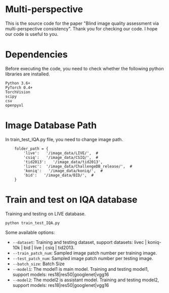 # Multi-perspective
This is the source code for the paper "Blind image quality assessment via multi-perspective consistency". Thank you for checking our code. I hope our code is useful to you.

# Dependencies

Before executing the code, you need to check whether the following python libraries are installed.

```
Python 3.6+
PyTorch 0.4+
TorchVision
scipy
csv
openpyxl
```

# Image Database Path
In train_test_IQA.py file, you need to change image path.
```
    folder_path = {
        'live':   '/image_data/LIVE/',  #
        'csiq':   '/image_data/CSIQ/',  #
        'tid2013':   '/image_data/tid2013',
        'livec':  '/image_data/ChallengeDB_release/',  #
        'koniq':   '/image_data/koniq/',  #
        'bid':   '/image_data/BID/',  #
    }
```


# Train and test on IQA database
Training and testing on LIVE database. 
```
python train_test_IQA.py
```

Some available options:
- ```--dataset```: Training and testing dataset, support datasets: livec | koniq-10k | bid | live | csiq | tid2013.
- ```--train_patch_num```: Sampled image patch number per training image.
- ```--test_patch_num```: Sampled image patch number per testing image.
- ```--batch_size```: Batch Size
- ```--model1```: The model1 is main model. Training and testing model1, support models: res18|res50|googlenet|vgg16
- ```--model2```: The model2 is assistant model. Training and testing model2, support models: res18|res50|googlenet|vgg16



